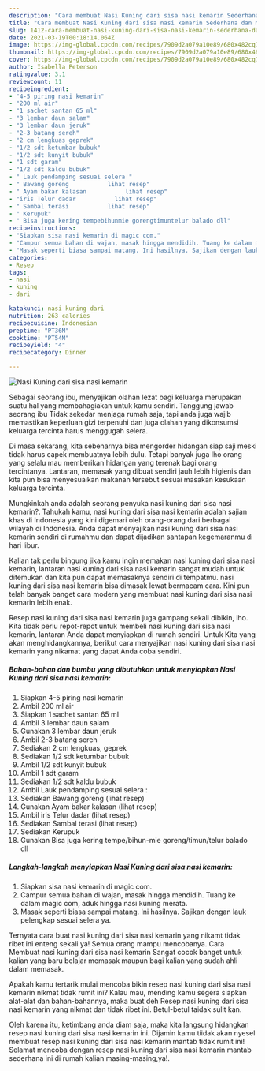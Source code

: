 ```yaml
---
description: "Cara membuat Nasi Kuning dari sisa nasi kemarin Sederhana dan Mudah Dibuat"
title: "Cara membuat Nasi Kuning dari sisa nasi kemarin Sederhana dan Mudah Dibuat"
slug: 1412-cara-membuat-nasi-kuning-dari-sisa-nasi-kemarin-sederhana-dan-mudah-dibuat
date: 2021-03-19T00:18:14.064Z
image: https://img-global.cpcdn.com/recipes/7909d2a079a10e89/680x482cq70/nasi-kuning-dari-sisa-nasi-kemarin-foto-resep-utama.jpg
thumbnail: https://img-global.cpcdn.com/recipes/7909d2a079a10e89/680x482cq70/nasi-kuning-dari-sisa-nasi-kemarin-foto-resep-utama.jpg
cover: https://img-global.cpcdn.com/recipes/7909d2a079a10e89/680x482cq70/nasi-kuning-dari-sisa-nasi-kemarin-foto-resep-utama.jpg
author: Isabella Peterson
ratingvalue: 3.1
reviewcount: 11
recipeingredient:
- "4-5 piring nasi kemarin"
- "200 ml air"
- "1 sachet santan 65 ml"
- "3 lembar daun salam"
- "3 lembar daun jeruk"
- "2-3 batang sereh"
- "2 cm lengkuas geprek"
- "1/2 sdt ketumbar bubuk"
- "1/2 sdt kunyit bubuk"
- "1 sdt garam"
- "1/2 sdt kaldu bubuk"
- " Lauk pendamping sesuai selera "
- " Bawang goreng           lihat resep"
- " Ayam bakar kalasan           lihat resep"
- "iris Telur dadar           lihat resep"
- " Sambal terasi           lihat resep"
- " Kerupuk"
- " Bisa juga kering tempebihunmie gorengtimuntelur balado dll"
recipeinstructions:
- "Siapkan sisa nasi kemarin di magic com."
- "Campur semua bahan di wajan, masak hingga mendidih. Tuang ke dalam magic com, aduk hingga nasi kuning merata."
- "Masak seperti biasa sampai matang. Ini hasilnya. Sajikan dengan lauk pelengkap sesuai selera ya."
categories:
- Resep
tags:
- nasi
- kuning
- dari

katakunci: nasi kuning dari 
nutrition: 263 calories
recipecuisine: Indonesian
preptime: "PT36M"
cooktime: "PT54M"
recipeyield: "4"
recipecategory: Dinner

---
```



![Nasi Kuning dari sisa nasi kemarin](https://img-global.cpcdn.com/recipes/7909d2a079a10e89/680x482cq70/nasi-kuning-dari-sisa-nasi-kemarin-foto-resep-utama.jpg)

Sebagai seorang ibu, menyajikan olahan lezat bagi keluarga merupakan suatu hal yang membahagiakan untuk kamu sendiri. Tanggung jawab seorang ibu Tidak sekedar menjaga rumah saja, tapi anda juga wajib memastikan keperluan gizi terpenuhi dan juga olahan yang dikonsumsi keluarga tercinta harus menggugah selera.

Di masa  sekarang, kita sebenarnya bisa mengorder hidangan siap saji meski tidak harus capek membuatnya lebih dulu. Tetapi banyak juga lho orang yang selalu mau memberikan hidangan yang terenak bagi orang tercintanya. Lantaran, memasak yang dibuat sendiri jauh lebih higienis dan kita pun bisa menyesuaikan makanan tersebut sesuai masakan kesukaan keluarga tercinta. 



Mungkinkah anda adalah seorang penyuka nasi kuning dari sisa nasi kemarin?. Tahukah kamu, nasi kuning dari sisa nasi kemarin adalah sajian khas di Indonesia yang kini digemari oleh orang-orang dari berbagai wilayah di Indonesia. Anda dapat menyajikan nasi kuning dari sisa nasi kemarin sendiri di rumahmu dan dapat dijadikan santapan kegemaranmu di hari libur.

Kalian tak perlu bingung jika kamu ingin memakan nasi kuning dari sisa nasi kemarin, lantaran nasi kuning dari sisa nasi kemarin sangat mudah untuk ditemukan dan kita pun dapat memasaknya sendiri di tempatmu. nasi kuning dari sisa nasi kemarin bisa dimasak lewat bermacam cara. Kini pun telah banyak banget cara modern yang membuat nasi kuning dari sisa nasi kemarin lebih enak.

Resep nasi kuning dari sisa nasi kemarin juga gampang sekali dibikin, lho. Kita tidak perlu repot-repot untuk membeli nasi kuning dari sisa nasi kemarin, lantaran Anda dapat menyiapkan di rumah sendiri. Untuk Kita yang akan menghidangkannya, berikut cara menyajikan nasi kuning dari sisa nasi kemarin yang nikamat yang dapat Anda coba sendiri.

<!--inarticleads1-->

##### Bahan-bahan dan bumbu yang dibutuhkan untuk menyiapkan Nasi Kuning dari sisa nasi kemarin:

1. Siapkan 4-5 piring nasi kemarin
1. Ambil 200 ml air
1. Siapkan 1 sachet santan 65 ml
1. Ambil 3 lembar daun salam
1. Gunakan 3 lembar daun jeruk
1. Ambil 2-3 batang sereh
1. Sediakan 2 cm lengkuas, geprek
1. Sediakan 1/2 sdt ketumbar bubuk
1. Ambil 1/2 sdt kunyit bubuk
1. Ambil 1 sdt garam
1. Sediakan 1/2 sdt kaldu bubuk
1. Ambil  Lauk pendamping sesuai selera :
1. Sediakan  Bawang goreng           (lihat resep)
1. Gunakan  Ayam bakar kalasan           (lihat resep)
1. Ambil iris Telur dadar           (lihat resep)
1. Sediakan  Sambal terasi           (lihat resep)
1. Sediakan  Kerupuk
1. Gunakan  Bisa juga kering tempe/bihun-mie goreng/timun/telur balado dll




<!--inarticleads2-->

##### Langkah-langkah menyiapkan Nasi Kuning dari sisa nasi kemarin:

1. Siapkan sisa nasi kemarin di magic com.
1. Campur semua bahan di wajan, masak hingga mendidih. Tuang ke dalam magic com, aduk hingga nasi kuning merata.
1. Masak seperti biasa sampai matang. Ini hasilnya. Sajikan dengan lauk pelengkap sesuai selera ya.




Ternyata cara buat nasi kuning dari sisa nasi kemarin yang nikamt tidak ribet ini enteng sekali ya! Semua orang mampu mencobanya. Cara Membuat nasi kuning dari sisa nasi kemarin Sangat cocok banget untuk kalian yang baru belajar memasak maupun bagi kalian yang sudah ahli dalam memasak.

Apakah kamu tertarik mulai mencoba bikin resep nasi kuning dari sisa nasi kemarin nikmat tidak rumit ini? Kalau mau, mending kamu segera siapkan alat-alat dan bahan-bahannya, maka buat deh Resep nasi kuning dari sisa nasi kemarin yang nikmat dan tidak ribet ini. Betul-betul taidak sulit kan. 

Oleh karena itu, ketimbang anda diam saja, maka kita langsung hidangkan resep nasi kuning dari sisa nasi kemarin ini. Dijamin kamu tiidak akan nyesel membuat resep nasi kuning dari sisa nasi kemarin mantab tidak rumit ini! Selamat mencoba dengan resep nasi kuning dari sisa nasi kemarin mantab sederhana ini di rumah kalian masing-masing,ya!.


